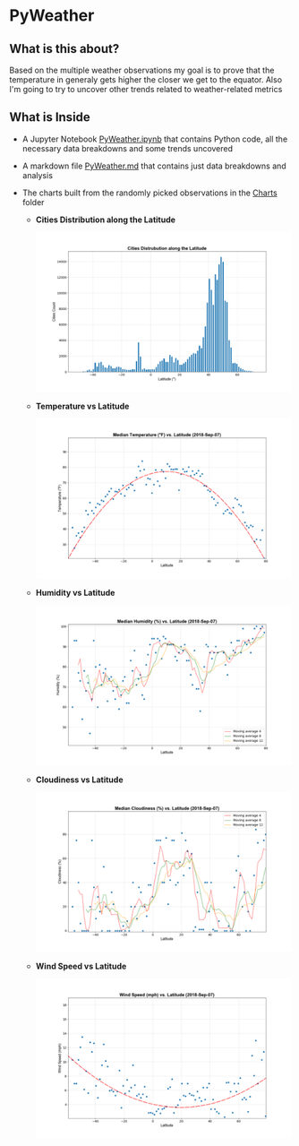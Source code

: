 # PyWeather

## What is this about?

Based on the multiple weather observations my goal is to prove that the temperature in generaly gets higher the closer we get to the equator. Also I'm going to try to uncover other trends related to weather-related metrics

## What is Inside
  
- A Jupyter Notebook [PyWeather.ipynb](Code/PyWeather.ipynb) that contains Python code, all the necessary data breakdowns and some trends uncovered

- A markdown file [PyWeather.md](Output/PyWeather.md) that contains just data breakdowns and analysis
  
- The charts built from the randomly picked observations in the [Charts](Output/Charts) folder

  - **Cities Distribution along the Latitude**

    ![Cities Distrubution](Output/Charts/CitiesDistrubution.png)
  
  - **Temperature vs Latitude**
    
    ![Temperature vs Latitude](Output/Charts/Temperature.png)

  - **Humidity vs Latitude**
    
    ![Humidity vs Latitude](Output/Charts/Humidity.png)

  - **Cloudiness vs Latitude**
    
    ![Cloudiness vs Latitude](Output/Charts/Cloudiness.png)

  - **Wind Speed vs Latitude**

    ![Wind Speed vs Latitude](Output/Charts/WindSpeed.png)